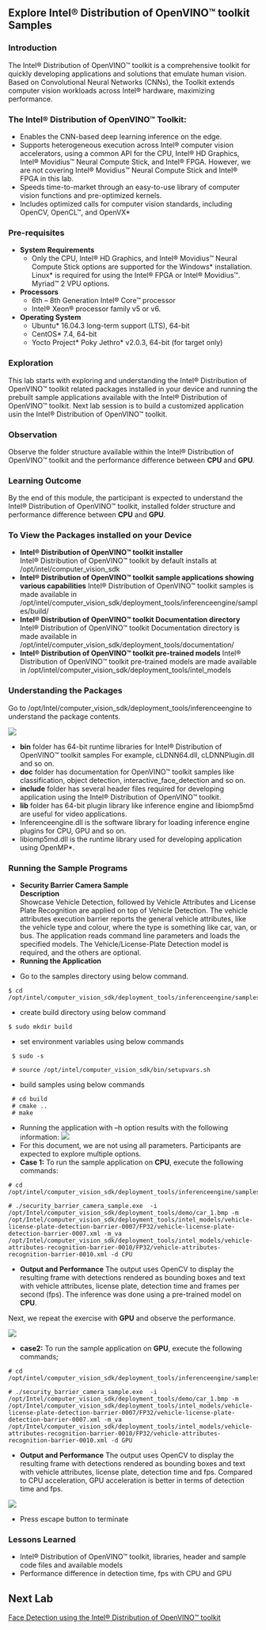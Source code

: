 ## Explore Intel® Distribution of OpenVINO™ toolkit Samples
### Introduction
The Intel® Distribution of OpenVINO™ toolkit is a comprehensive toolkit for quickly developing applications and solutions that emulate human vision. Based on Convolutional Neural Networks (CNNs), the Toolkit extends computer vision workloads across Intel® hardware, maximizing performance.
### The Intel® Distribution of OpenVINO™ Toolkit:
- Enables the CNN-based deep learning inference on the edge.
- Supports heterogeneous execution across Intel® computer vision accelerators, using a common API for the CPU,  Intel® HD Graphics, Intel® Movidius™ Neural Compute Stick, and Intel® FPGA. However, we are not covering Intel® Movidius™ Neural Compute Stick and Intel® FPGA in this lab.
- Speeds time-to-market through an easy-to-use library of computer vision functions and pre-optimized kernels.
- Includes optimized calls for computer vision standards, including OpenCV, OpenCL™, and OpenVX*

### Pre-requisites
* **System Requirements**
  - Only the CPU, Intel® HD Graphics, and Intel® Movidius™ Neural Compute Stick options are supported for the Windows* installation. Linux* is required for using the Intel® FPGA or Intel® Movidius™. Myriad™ 2 VPU options.
* **Processors**
  - 6th – 8th Generation Intel® Core™ processor
  - Intel® Xeon® processor family v5 or v6.
* **Operating System**
  - Ubuntu* 16.04.3 long-term support (LTS), 64-bit
  - CentOS* 7.4, 64-bit
  - Yocto Project* Poky Jethro* v2.0.3, 64-bit (for target only)

### Exploration
   This lab starts with exploring and understanding the Intel® Distribution of OpenVINO™ toolkit related packages installed in your device and running the prebuilt sample applications available with the Intel® Distribution of OpenVINO™ toolkit. Next lab session is to build a customized application usin the Intel® Distribution of OpenVINO™ toolkit.

### Observation
Observe the folder structure available within the Intel® Distribution of OpenVINO™ toolkit and the performance difference between **CPU** and **GPU**.

### Learning Outcome
By the end of this module, the participant is expected to understand the Intel® Distribution of OpenVINO™ toolkit, installed folder structure and performance difference between **CPU** and **GPU**.
### To View the Packages installed on your Device
* **Intel® Distribution of OpenVINO™ toolkit installer**                                                 
 Intel® Distribution of OpenVINO™ toolkit by default installs at /opt/intel/computer_vision_sdk
* **Intel® Distribution of OpenVINO™ toolkit sample applications showing various capabilities**
Intel® Distribution of OpenVINO™ toolkit samples is made available in /opt/intel/computer_vision_sdk/deployment_tools/inferenceengine/samples/build/
* **Intel® Distribution of OpenVINO™ toolkit Documentation directory**
Intel® Distribution of OpenVINO™ toolkit Documentation directory is made available in /opt/intel/computer_vision_sdk/deployment_tools/documentation/
* **Intel® Distribution of OpenVINO™ toolkit pre-trained models**
Intel® Distribution of OpenVINO™ toolkit pre-trained models are made available in /opt/intel/computer_vision_sdk/deployment_tools/intel_models

### Understanding the Packages
Go to /opt/Intel/computer_vision_sdk/deployment_tools/inferenceengine to understand the package contents.

![](images/packages.png)
- **bin** folder has 64-bit runtime libraries for Intel® Distribution of OpenVINO™ toolkit samples
For example, cLDNN64.dll, cLDNNPlugin.dll and so on.
- **doc** folder has documentation for OpenVINO™ toolkit samples like classification, object detection, interactive_face_detection and so on.
- **include** folder has several header files required for developing application using the Intel® Distribution of OpenVINO™ toolkit.
- **lib** folder has 64-bit plugin library like inference engine and libiomp5md are useful for video applications.
-  Inferenceengine.dll is the software library for loading inference engine plugins for CPU, GPU and so on.
- libiomp5md.dll is the runtime library used for developing application using OpenMP*.

### Running the Sample Programs
* **Security Barrier Camera Sample**                            
**Description**                           
Showcase Vehicle Detection, followed by Vehicle Attributes and License Plate Recognition are applied on top of Vehicle Detection. The vehicle attributes execution barrier reports the general vehicle attributes, like the vehicle type and colour, where the type is something like car, van, or bus.
The application reads command line parameters and loads the specified models. The Vehicle/License-Plate Detection model is required, and the others are optional.
* **Running the Application**
- Go to the samples directory using below command.

```
$ cd /opt/intel/computer_vision_sdk/deployment_tools/inferenceengine/samples
```
- create build directory using below command

```
$ sudo mkdir build
 ```
- set environment variables using below commands

```
 $ sudo -s

 # source /opt/intel/computer_vision_sdk/bin/setupvars.sh
 ```
- build samples using below commands

```
 # cd build
 # cmake ..
 # make
 ```
- Running the application with –h option results with the following information:
![](images/help.png)
- For this document, we are not using all parameters. Participants are expected to explore multiple options.
- **Case 1:** To run the sample application on **CPU**, execute the following commands:

```
# cd /opt/intel/computer_vision_sdk/deployment_tools/inferenceengine/samples/build/intel64/Release

# ./security_barrier_camera_sample.exe  -i  
/opt/Intel/computer_vision_sdk/deployment_tools/demo/car_1.bmp -m
/opt/Intel/computer_vision_sdk/deployment_tools/intel_models/vehicle-license-plate-detection-barrier-0007/FP32/vehicle-license-plate-detection-barrier-0007.xml -m_va
/opt/Intel/computer_vision_sdk/deployment_tools/intel_models/vehicle-attributes-recognition-barrier-0010/FP32/vehicle-attributes-recognition-barrier-0010.xml -d CPU
```
- **Output and Performance**
The output uses OpenCV to display the resulting frame with detections rendered as bounding boxes and text with vehicle attributes, license plate, detection time and frames per second (fps). The inference was done using a pre-trained model on **CPU**.

Next, we repeat the exercise with **GPU** and observe the performance.

![](images/cpu.png)
- **case2:** To run the sample application on **GPU**, execute the following commands;

```
# cd /opt/intel/computer_vision_sdk/deployment_tools/inferenceengine/samples/build/intel64/Release

# ./security_barrier_camera_sample.exe  -i  
/opt/Intel/computer_vision_sdk/deployment_tools/demo/car_1.bmp -m
/opt/Intel/computer_vision_sdk/deployment_tools/intel_models/vehicle-license-plate-detection-barrier-0007/FP32/vehicle-license-plate-detection-barrier-0007.xml -m_va
/opt/Intel/computer_vision_sdk/deployment_tools/intel_models/vehicle-attributes-recognition-barrier-0010/FP32/vehicle-attributes-recognition-barrier-0010.xml -d GPU
```
- **Output and Performance**
The output uses OpenCV to display the resulting frame with detections rendered as bounding boxes and text with vehicle attributes, license plate, detection time and fps. Compared to CPU acceleration, GPU acceleration is better in terms of detection time and fps.

![](images/GPU.png)
- Press escape button to terminate


### Lessons Learned
- Intel® Distribution of OpenVINO™ toolkit, libraries, header and sample code files and available models
- Performance difference in detection time, fps with CPU and GPU

## Next Lab
[Face Detection using the Intel® Distribution of OpenVINO™ toolkit](./Face_detection.md)
